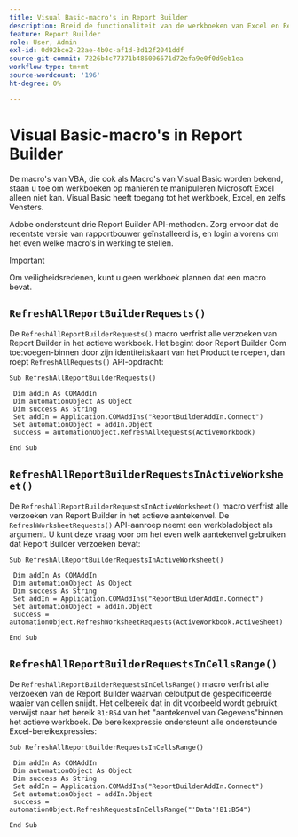 ```yaml
---
title: Visual Basic-macro's in Report Builder
description: Breid de functionaliteit van de werkboeken van Excel en Report Builder uit gebruikend VBA.
feature: Report Builder
role: User, Admin
exl-id: 0d92bce2-22ae-4b0c-af1d-3d12f2041ddf
source-git-commit: 7226b4c77371b486006671d72efa9e0f0d9eb1ea
workflow-type: tm+mt
source-wordcount: '196'
ht-degree: 0%

---
```


# Visual Basic-macro&#39;s in Report Builder

De macro&#39;s van VBA, die ook als Macro&#39;s van Visual Basic worden bekend, staan u toe om werkboeken op manieren te manipuleren Microsoft Excel alleen niet kan. Visual Basic heeft toegang tot het werkboek, Excel, en zelfs Vensters.

Adobe ondersteunt drie Report Builder API-methoden. Zorg ervoor dat de recentste versie van rapportbouwer geïnstalleerd is, en login alvorens om het even welke macro&#39;s in werking te stellen.

>[!IMPORTANT]
>
>Om veiligheidsredenen, kunt u geen werkboek plannen dat een macro bevat.

## `RefreshAllReportBuilderRequests()`

De `RefreshAllReportBuilderRequests()` macro verfrist alle verzoeken van Report Builder in het actieve werkboek. Het begint door Report Builder Com toe:voegen-binnen door zijn identiteitskaart van het Product te roepen, dan roept `RefreshAllRequests()` API-opdracht:

```vba
Sub RefreshAllReportBuilderRequests()
 
 Dim addIn As COMAddIn
 Dim automationObject As Object
 Dim success As String
 Set addIn = Application.COMAddIns("ReportBuilderAddIn.Connect")
 Set automationObject = addIn.Object
 success = automationObject.RefreshAllRequests(ActiveWorkbook)
 
End Sub
```

## `RefreshAllReportBuilderRequestsInActiveWorksheet()`

De `RefreshAllReportBuilderRequestsInActiveWorksheet()` macro verfrist alle verzoeken van Report Builder in het actieve aantekenvel. De `RefreshWorksheetRequests()` API-aanroep neemt een werkbladobject als argument. U kunt deze vraag voor om het even welk aantekenvel gebruiken dat Report Builder verzoeken bevat:

```vba
Sub RefreshAllReportBuilderRequestsInActiveWorksheet()
 
 Dim addIn As COMAddIn
 Dim automationObject As Object
 Dim success As String
 Set addIn = Application.COMAddIns("ReportBuilderAddIn.Connect")
 Set automationObject = addIn.Object
 success = automationObject.RefreshWorksheetRequests(ActiveWorkbook.ActiveSheet)
 
End Sub
```

## `RefreshAllReportBuilderRequestsInCellsRange()`

De `RefreshAllReportBuilderRequestsInCellsRange()` macro verfrist alle verzoeken van de Report Builder waarvan celoutput de gespecificeerde waaier van cellen snijdt. Het celbereik dat in dit voorbeeld wordt gebruikt, verwijst naar het bereik `B1:B54` van het &quot;aantekenvel van Gegevens&quot;binnen het actieve werkboek. De bereikexpressie ondersteunt alle ondersteunde Excel-bereikexpressies:

```vba
Sub RefreshAllReportBuilderRequestsInCellsRange()
 
 Dim addIn As COMAddIn
 Dim automationObject As Object
 Dim success As String
 Set addIn = Application.COMAddIns("ReportBuilderAddIn.Connect")
 Set automationObject = addIn.Object
 success = automationObject.RefreshRequestsInCellsRange("'Data'!B1:B54")
  
End Sub
```
